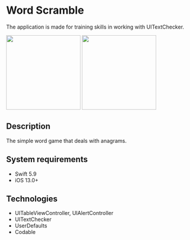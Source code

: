 # Word Scramble
The application is made for training skills in working with UITextChecker.

<img src="https://github.com/user-attachments/assets/b9a5abf2-dc76-40a7-8fd1-b13b3e47440c" width="200">
<img src="https://github.com/user-attachments/assets/c702bf14-6a93-429e-a2f8-b2f392b3e685" width="200">

## Description
The simple word game that deals with anagrams.
## System requirements
* Swift 5.9
* iOS 13.0+
## Technologies
* UITableViewController, UIAlertController
* UITextChecker
* UserDefaults
* Codable
